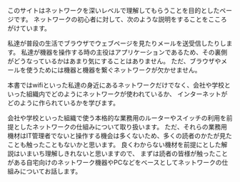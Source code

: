 このサイトはネットワークを深いレベルで理解してもらうことを目的としたページです。
ネットワークの初心者に対して、次のような説明をすることをこころがけています。

私達が普段の生活でブラウザでウェブページを見たりメールを送受信したりします。
私達が機器を操作する時の主役はアプリケーションであるため、その裏側がどうなっているかはあまり気にすることはありません。
ただ、ブラウザやメールを使うためには機器と機器を繋ぐネットワークが欠かせません。

本書ではwifiといった私達の身近にあるネットワークだけでなく、会社や学校といった組織内でどのようにネットワークが使われているか、
インターネットがどのように作られているかを学びます。

会社や学校といった組織で使う本格的な業務用のルーターやスイッチの利用を前提としたネットワークの仕組みについて取り扱います。
ただ、それらの業務用機材はIT管理者でないと操作する機会は多くないため、多くの読者のかたが見たことも触ったこともないかと思います。
良くわからない機材を前提にとした解説はいまいち理解しきれないと思いますので、
まずは読者の皆様が触ったことがある自宅向けのネットワーク機器やPCなどをベースとしてネットワークの仕組みについてお話します。
